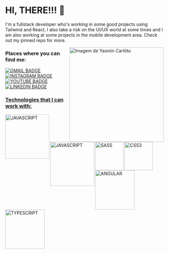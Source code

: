 # HI, THERE!!! 👋
I'm a fullstack developer who's working in some good projects using Tailwind and React, I also take a risk on the UI/UX world at some times and I am also working at some projects in the mobile development area. Check out my pinned repo for more.


<img align="right" alt="Imagem de Yasmin Carlôto" src="https://github.com/Carloto11/Carloto11/blob/main/readmeimg.png"  width="300px"/>

### Places where you can find me:
<a align="left" href="mailto:carlotoyasmin11@gmail.com"><img alt="GMAIL BADGE" src="https://img.shields.io/badge/Gmail-D14836?style=for-the-badge&logo=gmail&logoColor=white">
<a align="left" href="https://instagram.com/thecarloto"><img alt="INSTAGRAM BADGE" src="https://img.shields.io/badge/Instagram-E4405F?style=for-the-badge&logo=instagram&logoColor=white">
<a align="left" href="https://www.youtube.com/channel/UCXlbwEQL0M3dU47T5iMWd3g"><img alt="YOUTUBE BADGE" src="https://img.shields.io/badge/YouTube-FF0000?style=for-the-badge&logo=youtube&logoColor=white">
<a align="left" href="https://www.linkedin.com/in/yasmin-carlôto-14b620275/"><img alt="LINKEDIN BADGE" src="https://img.shields.io/badge/LinkedIn-0077B5?style=for-the-badge&logo=linkedin&logoColor=white">


### Technologies that I can work with:
<img align="left" alt="JAVASCRIPT" src="https://img.shields.io/badge/JavaScript-F7DF1E?style=for-the-badge&logo=javascript&logoColor=black" width="140px"/>
<img align="left" alt="JAVASCRIPT" src="https://img.shields.io/badge/Typescript-F7DF1E?style=for-the-badge&logo=typescript&logoColor=black" width="140px"/>

<img align="left" alt="SASS" src="https://img.shields.io/badge/Sass-CC6699?style=for-the-badge&logo=sass&logoColor=white" width="90px"/>
<img align="left" alt="CSS3" src="https://img.shields.io/badge/CSS3-1572B6?style=for-the-badge&logo=css3&logoColor=white" width="90px"/>

<img align="left" alt="ANGULAR" src="https://img.shields.io/badge/Angular-dd1b16?style=for-the-badge&logo=angular&logoColor=white" width="125px"/>
<img alt="TYPESCRIPT" src="https://img.shields.io/badge/React-007acc?style=for-the-badge&logo=react&logoColor=white" width="125px"/>

